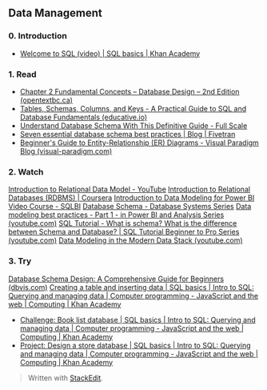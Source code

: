 ## Data Management

### 0. Introduction

 - [Welcome to SQL (video) | SQL basics | Khan Academy](https://www.khanacademy.org/computing/computer-programming/sql/sql-basics/v/welcome-to-sql)

### 1. Read

 - [Chapter 2 Fundamental Concepts – Database Design – 2nd Edition 
   (opentextbc.ca)](https://opentextbc.ca/dbdesign01/chapter/chapter-2-fundamental-concepts/)
  - [Tables, Schemas, Columns, and Keys - A Practical Guide to SQL and Database Fundamentals (educative.io)](https://www.educative.io/courses/a-practical-guide-to-sql-and-database-fundamentals/tables-schemas-columns-and-keys)
 - [Understand Database Schema With This Definitive Guide - Full
   Scale](https://fullscale.io/blog/understanding-database-schema/)
  - [Seven essential database schema best practices | Blog | Fivetran](https://www.fivetran.com/blog/database-schema-best-practices)
  - [Beginner's Guide to Entity-Relationship (ER) Diagrams - Visual Paradigm Blog (visual-paradigm.com)](https://blog.visual-paradigm.com/beginners-guide-to-entity-relationship-er-diagrams/)
 


### 2. Watch
[Introduction to Relational Data Model - YouTube](https://www.youtube.com/watch?v=Q45sr5p_NmQ)
[Introduction to Relational Databases (RDBMS) | Coursera](https://www.coursera.org/learn/introduction-to-relational-databases)
[Introduction to Data Modeling for Power BI Video Course - SQLBI](https://www.sqlbi.com/p/introduction-to-data-modeling-for-power-bi-video-course/)
[Database Schema - Database Systems Series](https://www.youtube.com/watch?v=ymb9gsl_x1U&list=PL5KkMZvBpo5BBLJdnhvFFbjkiK3JLBfeD)
[Data modeling best practices - Part 1 - in Power BI and Analysis Series (youtube.com)](https://www.youtube.com/watch?v=kiVXI7zjSzY&list=PLv2BtOtLblH3Zz07fWYWit-nAV6et0LSX&index=3)
[SQL Tutorial - What is schema? What is the difference between Schema and Database? | SQL Tutorial Beginner to Pro Series (youtube.com)](https://www.youtube.com/watch?v=4YEpRz-oxZ0&list=PLLwn35Z4OR_3Pn6bk_Qc1C2AZWeGE5NMT&index=5)
[Data Modeling in the Modern Data Stack (youtube.com)](https://www.youtube.com/watch?v=IdCmMkQLvGA&list=PLy4OcwImJzBLWhUqduwLs30YHiDpX4Xp7&index=2)

### 3. Try

 [Database Schema Design: A Comprehensive Guide for Beginners
   (dbvis.com)](https://www.dbvis.com/thetable/database-schema-design-a-comprehensive-guide-for-beginners-2/)
 [Creating a table and inserting data | SQL basics | Intro to SQL:
   Querying and managing data | Computer programming - JavaScript and
   the web | Computing | Khan
   Academy](https://www.khanacademy.org/computing/computer-programming/sql/sql-basics/pt/creating-a-table-and-inserting-data)
 - [Challenge: Book list database | SQL basics | Intro to SQL: Querying
   and managing data | Computer programming - JavaScript and the web |
   Computing | Khan
   Academy](https://www.khanacademy.org/computing/computer-programming/sql/sql-basics/pc/challenge-book-list-database)
 -   [Project: Design a store database | SQL basics | Intro to SQL:
   Querying and managing data | Computer programming - JavaScript and
   the web | Computing | Khan
   Academy](https://www.khanacademy.org/computing/computer-programming/sql/sql-basics/pp/project-design-a-store-database)

> Written with [StackEdit](https://stackedit.io/).
<!--stackedit_data:
eyJoaXN0b3J5IjpbMjExOTQ5MTM3MSwyMTAzNTAzMzQ5LDkzMT
AxNjM1MSwxMDMwOTg4MTg1LDE1NDI4NDYzMjAsLTcwMjI3Mzgw
NywtMTk2MjY5MjEzNF19
-->